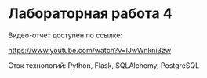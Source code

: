 # Лабораторная работа 4

Видео-отчет доступен по ссылке:

https://www.youtube.com/watch?v=lJwWnkni3zw

Стэк технологий: Python, Flask, SQLAlchemy, PostgreSQL
